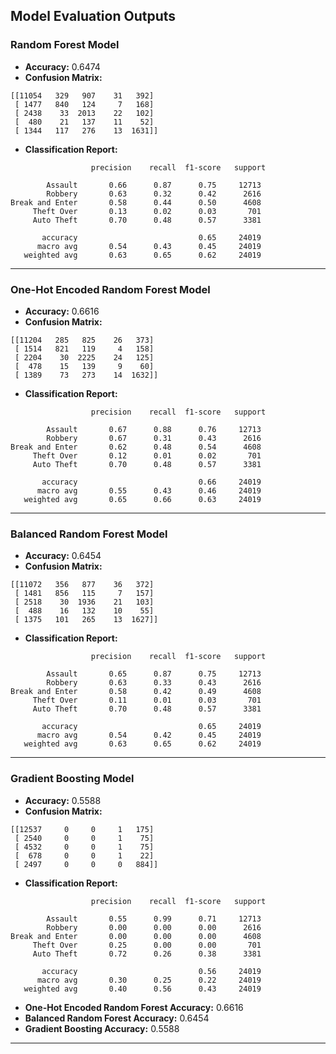 ## **Model Evaluation Outputs**

### **Random Forest Model**
- **Accuracy:** 0.6474  
- **Confusion Matrix:**
```plaintext
[[11054   329   907    31   392]
 [ 1477   840   124     7   168]
 [ 2438    33  2013    22   102]
 [  480    21   137    11    52]
 [ 1344   117   276    13  1631]]
```
- **Classification Report:**
```plaintext
                  precision    recall  f1-score   support

        Assault       0.66      0.87      0.75     12713
        Robbery       0.63      0.32      0.42      2616
Break and Enter       0.58      0.44      0.50      4608
     Theft Over       0.13      0.02      0.03       701
     Auto Theft       0.70      0.48      0.57      3381

       accuracy                           0.65     24019
      macro avg       0.54      0.43      0.45     24019
   weighted avg       0.63      0.65      0.62     24019
```

---

### **One-Hot Encoded Random Forest Model**
- **Accuracy:** 0.6616  
- **Confusion Matrix:**
```plaintext
[[11204   285   825    26   373]
 [ 1514   821   119     4   158]
 [ 2204    30  2225    24   125]
 [  478    15   139     9    60]
 [ 1389    73   273    14  1632]]
```
- **Classification Report:**
```plaintext
                  precision    recall  f1-score   support

        Assault       0.67      0.88      0.76     12713
        Robbery       0.67      0.31      0.43      2616
Break and Enter       0.62      0.48      0.54      4608
     Theft Over       0.12      0.01      0.02       701
     Auto Theft       0.70      0.48      0.57      3381

       accuracy                           0.66     24019
      macro avg       0.55      0.43      0.46     24019
   weighted avg       0.65      0.66      0.63     24019
```

---

### **Balanced Random Forest Model**
- **Accuracy:** 0.6454  
- **Confusion Matrix:**
```plaintext
[[11072   356   877    36   372]
 [ 1481   856   115     7   157]
 [ 2518    30  1936    21   103]
 [  488    16   132    10    55]
 [ 1375   101   265    13  1627]]
```
- **Classification Report:**
```plaintext
                  precision    recall  f1-score   support

        Assault       0.65      0.87      0.75     12713
        Robbery       0.63      0.33      0.43      2616
Break and Enter       0.58      0.42      0.49      4608
     Theft Over       0.11      0.01      0.03       701
     Auto Theft       0.70      0.48      0.57      3381

       accuracy                           0.65     24019
      macro avg       0.54      0.42      0.45     24019
   weighted avg       0.63      0.65      0.62     24019
```

---

### **Gradient Boosting Model**
- **Accuracy:** 0.5588  
- **Confusion Matrix:**
```plaintext
[[12537     0     0     1   175]
 [ 2540     0     0     1    75]
 [ 4532     0     0     1    75]
 [  678     0     0     1    22]
 [ 2497     0     0     0   884]]
```
- **Classification Report:**
```plaintext
                  precision    recall  f1-score   support

        Assault       0.55      0.99      0.71     12713
        Robbery       0.00      0.00      0.00      2616
Break and Enter       0.00      0.00      0.00      4608
     Theft Over       0.25      0.00      0.00       701
     Auto Theft       0.72      0.26      0.38      3381

       accuracy                           0.56     24019
      macro avg       0.30      0.25      0.22     24019
   weighted avg       0.40      0.56      0.43     24019
```
- **One-Hot Encoded Random Forest Accuracy:** 0.6616  
- **Balanced Random Forest Accuracy:** 0.6454  
- **Gradient Boosting Accuracy:** 0.5588  

---
